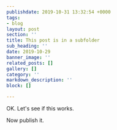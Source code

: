 ```yaml
---
publishdate: 2019-10-31 13:32:54 +0000
tags:
- blog
layout: post
section: ''
title: This post is in a subfolder
sub_heading: ''
date: 2019-10-29
banner_image: ''
related_posts: []
gallery: []
category: ''
markdown_description: ''
block: []

---
```

OK. Let's see if this works.

Now publish it.
